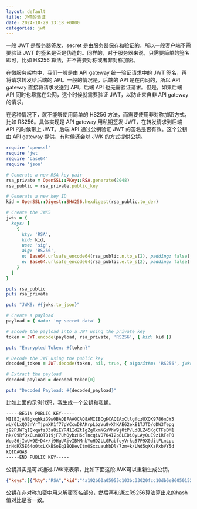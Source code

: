```yaml
---
layout: default
title: JWT的验证
date: 2024-10-29 13:18 +0800
categories: jwt
---
```


一般 JWT 是服务器签发，secret 是由服务器保存和验证的，所以一般客户端不需要验证 JWT 的签名是否是伪造的。同样的，对于服务器来说，只需要简单的签名即可，比如 HS256 算法，并不需要对称或者非对称加密。

在微服务架构中，我们一般是由 API gateway 统一验证请求中的 JWT 签名，再将请求转发给后端的 API。一般的情况是，后端的 API 是在内网的，所以 API gateway 直接将请求发送到 API，后端 API 也无需验证请求。但是，如果后端 API 同时也暴露在公网，这个时候就需要验证 JWT，以防止来自非 API gateway 的请求。

在这种情况下，就不能够使用简单的 HS256 方法，而需要使用非对称加密方式，比如 RS256。具体实现是 API gateway 用私钥签发 JWT，在转发请求到后端 API 的时候带上 JWT。后端 API 通过公钥验证 JWT 的签名是否有效。这个公钥由 API gateway 提供，有时候还会以 JWK 的方式提供公钥。

```ruby
require 'openssl'
require 'jwt'
require 'base64'
require 'json'

# Generate a new RSA key pair
rsa_private = OpenSSL::PKey::RSA.generate(2048)
rsa_public = rsa_private.public_key

# Generate a new key ID
kid = OpenSSL::Digest::SHA256.hexdigest(rsa_public.to_der)

# Create the JWKS
jwks = {
  keys: [
    {
      kty: 'RSA',
      kid: kid,
      use: 'sig',
      alg: 'RS256',
      n: Base64.urlsafe_encode64(rsa_public.n.to_s(2), padding: false),
      e: Base64.urlsafe_encode64(rsa_public.e.to_s(2), padding: false)
    }
  ]
}

puts rsa_public
puts rsa_private

puts "JWKS: #{jwks.to_json}"

# Create a payload
payload = { data: 'my secret data' }

# Encode the payload into a JWT using the private key
token = JWT.encode(payload, rsa_private, 'RS256', { kid: kid })

puts "Encrypted Token: #{token}"

# Decode the JWT using the public key
decoded_token = JWT.decode(token, nil, true, { algorithm: 'RS256', jwks: jwks})

# Extract the payload
decoded_payload = decoded_token[0]

puts "Decoded Payload: #{decoded_payload}"
```

比如上面的示例代码，我生成一个公钥和私钥。

```bash
-----BEGIN PUBLIC KEY-----
MIIBIjANBgkqhkiG9w0BAQEFAAOCAQ8AMIIBCgKCAQEAxCtlgfczUXQK9786mJY5
wU/6LxQO3nYrTjpmXK1f77pYCcwD8AKrpLbzVu8vXhKAE62ekE1TJTD/oDW3Tepg
j92PJWTqIQkqafs33a8iEYR41IdZtIgZgXxmNGsVhW9j0tP/Ld8LZ45KgCTFsDM1
nk/O9RfQxCLnOOTB19jF7UhOybzH6cTncqiVO7O4I2p8LEDi0yLAyQuE9z1RFeP0
Wqo86jIwU+9E+D4+/j9HgUAjvIBMMnbYuHD2LLGPabfcyVrkq57F9X0ditFLmLpc
inHdRX5E64o0tcLKkBSoEq18QDevItmOSxcuauhbDl/7zm+k/LWd5qXKzPxbVY5d
kQIDAQAB
-----END PUBLIC KEY-----
```

公钥其实是可以通过JWK来表示，比如下面这段JWK可以重新生成公钥。

```json
{"keys":[{"kty":"RSA","kid":"4a192b60a05955d103bc33020fcc10db6e86050152a76fab25405132585fca35","use":"sig","alg":"RS256","n":"xCtlgfczUXQK9786mJY5wU_6LxQO3nYrTjpmXK1f77pYCcwD8AKrpLbzVu8vXhKAE62ekE1TJTD_oDW3Tepgj92PJWTqIQkqafs33a8iEYR41IdZtIgZgXxmNGsVhW9j0tP_Ld8LZ45KgCTFsDM1nk_O9RfQxCLnOOTB19jF7UhOybzH6cTncqiVO7O4I2p8LEDi0yLAyQuE9z1RFeP0Wqo86jIwU-9E-D4-_j9HgUAjvIBMMnbYuHD2LLGPabfcyVrkq57F9X0ditFLmLpcinHdRX5E64o0tcLKkBSoEq18QDevItmOSxcuauhbDl_7zm-k_LWd5qXKzPxbVY5dkQ","e":"AQAB"}]}
```

公钥在非对称加密中用来解密签名部分，然后再和通过RS256算法算出来的hash值对比是否一致。